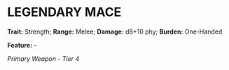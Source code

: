 # LEGENDARY MACE

**Trait:** Strength; **Range:** Melee; **Damage:** d8+10 phy; **Burden:** One-Handed

**Feature:** -

*Primary Weapon - Tier 4*
